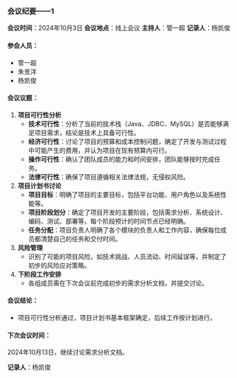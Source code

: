 ### 会议纪要——1

**会议时间**：2024年10月3日
**会议地点**：线上会议
**主持人**：管一超
**记录人**：杨凯俊

#### 参会人员：

- 管一超
- 朱昱洋
- 杨凯俊

#### 会议议题：

1. **项目可行性分析**
   - **技术可行性**：分析了当前的技术栈（Java、JDBC、MySQL）是否能够满足项目需求，结论是技术上具备可行性。
   - **经济可行性**：讨论了项目的预算和成本控制问题，确定了开发与测试过程中可能产生的费用，并认为项目在现有预算内可行。
   - **操作可行性**：确认了团队成员的能力和时间安排，团队能够按时完成任务。
   - **法律可行性**：确保了项目遵循相关法律法规，无侵权风险。
2. **项目计划书讨论**
   - **项目目标**：明确了项目的主要目标，包括平台功能、用户角色以及系统性能等。
   - **项目阶段划分**：确定了项目开发的主要阶段，包括需求分析、系统设计、编码、测试、部署等，每个阶段预计的时间节点已经明确。
   - **任务分配**：项目负责人明确了各个模块的负责人和工作内容，确保每位成员都清楚自己的任务和交付时间。
3. **风险管理**
   - 识别了可能的项目风险，如技术挑战、人员流动、时间延误等，并制定了初步的风险应对策略。
4. **下阶段工作安排**
   - 各组成员需在下次会议前完成初步的需求分析文档，并提交讨论。

#### 会议结论：

- 项目可行性分析通过，项目计划书基本框架确定，后续工作按计划进行。

#### 下次会议时间：

2024年10月13日，继续讨论需求分析文档。

**记录人**：杨凯俊